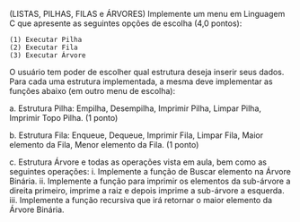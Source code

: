 (LISTAS, PILHAS, FILAS e ÁRVORES) Implemente um menu em Linguagem C que apresente as
seguintes opções de escolha (4,0 pontos):

    (1) Executar Pilha
    (2) Executar Fila
    (3) Executar Árvore

O usuário tem poder de escolher qual estrutura deseja inserir seus dados. Para cada uma estrutura
implementada, a mesma deve implementar as funções abaixo (em outro menu de escolha):

  a. Estrutura Pilha: Empilha, Desempilha, Imprimir Pilha, Limpar Pilha, Imprimir Topo Pilha. (1 ponto)
  
  b. Estrutura Fila: Enqueue, Dequeue, Imprimir Fila, Limpar Fila, Maior elemento da Fila, Menor elemento da Fila. (1 ponto)
  
  c. Estrutura Árvore e todas as operações vista em aula, bem como as seguintes operações:
    i. Implemente a função de Buscar elemento na Árvore Binária.
    ii. Implemente a função para imprimir os elementos da sub-árvore a direita primeiro, imprime a raiz e depois imprime a sub-árvore a esquerda.
    iii. Implemente a função recursiva que irá retornar o maior elemento da Árvore Binária.
